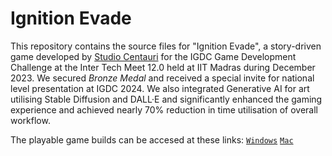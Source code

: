 # Ignition Evade

This repository contains the source files for "Ignition Evade", a story-driven game developed by [Studio Centauri](https://github.com/studiocentauri) for the IGDC Game Development Challenge at the Inter Tech Meet 12.0 held at IIT Madras during December 2023. 
We secured *Bronze Medal* and received a special invite for national level presentation at IGDC 2024. We also integrated Generative AI for art utilising Stable Diffusion and DALL·E and significantly enhanced the gaming experience and achieved nearly 70% reduction in time utilisation of overall workflow.

The playable game builds can be accesed at these links: 
[`Windows`](https://drive.google.com/file/d/1BtD2A6CpKGeVI0gdvmCx5EZshwAfAs86/view?usp=drive_link)
[`Mac`](https://drive.google.com/drive/folders/1R---x50AowEeS3s8P0_5jWr7xqScjREc?usp=drive_link)

